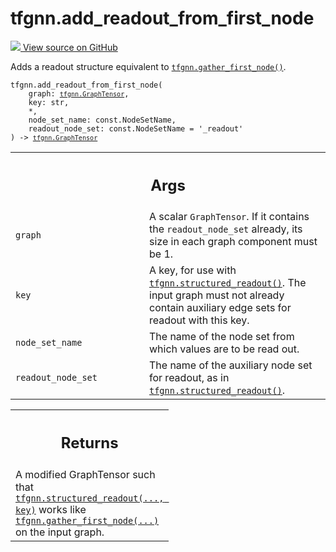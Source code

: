 # tfgnn.add_readout_from_first_node

<!-- Insert buttons and diff -->

<a target="_blank" href="https://github.com/tensorflow/gnn/tree/master/tensorflow_gnn/graph/readout.py#L545-L603">
<img src="https://www.tensorflow.org/images/GitHub-Mark-32px.png" /> View source
on GitHub </a>

Adds a readout structure equivalent to
<a href="../tfgnn/gather_first_node.md"><code>tfgnn.gather_first_node()</code></a>.

<pre class="devsite-click-to-copy prettyprint lang-py tfo-signature-link">
<code>tfgnn.add_readout_from_first_node(
    graph: <a href="../tfgnn/GraphTensor.md"><code>tfgnn.GraphTensor</code></a>,
    key: str,
    *,
    node_set_name: const.NodeSetName,
    readout_node_set: const.NodeSetName = &#x27;_readout&#x27;
) -> <a href="../tfgnn/GraphTensor.md"><code>tfgnn.GraphTensor</code></a>
</code></pre>

<!-- Placeholder for "Used in" -->
<!-- Tabular view -->

 <table class="responsive fixed orange">
<colgroup><col width="214px"><col></colgroup>
<tr><th colspan="2"><h2 class="add-link">Args</h2></th></tr>

<tr>
<td>
<code>graph</code><a id="graph"></a>
</td>
<td>
A scalar <code>GraphTensor</code>. If it contains the <code>readout_node_set</code>
already, its size in each graph component must be 1.
</td>
</tr><tr>
<td>
<code>key</code><a id="key"></a>
</td>
<td>
A key, for use with <a href="../tfgnn/structured_readout.md"><code>tfgnn.structured_readout()</code></a>. The input graph
must not already contain auxiliary edge sets for readout with this key.
</td>
</tr><tr>
<td>
<code>node_set_name</code><a id="node_set_name"></a>
</td>
<td>
The name of the node set from which values are to be read
out.
</td>
</tr><tr>
<td>
<code>readout_node_set</code><a id="readout_node_set"></a>
</td>
<td>
The name of the auxiliary node set for readout,
as in <a href="../tfgnn/structured_readout.md"><code>tfgnn.structured_readout()</code></a>.
</td>
</tr>
</table>

<!-- Tabular view -->

 <table class="responsive fixed orange">
<colgroup><col width="214px"><col></colgroup>
<tr><th colspan="2"><h2 class="add-link">Returns</h2></th></tr>
<tr class="alt">
<td colspan="2">
A modified GraphTensor such that <a href="../tfgnn/structured_readout.md"><code>tfgnn.structured_readout(..., key)</code></a> works
like <a href="../tfgnn/gather_first_node.md"><code>tfgnn.gather_first_node(...)</code></a> on the input graph.
</td>
</tr>

</table>
